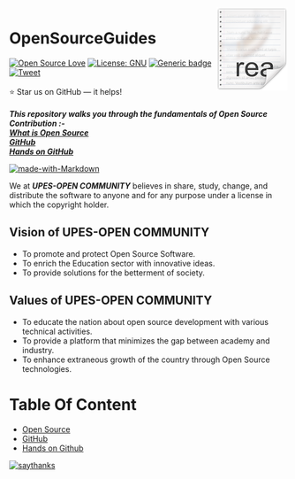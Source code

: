 <img src="icon.png" align="right" />

# OpenSourceGuides
[![Open Source Love](https://badges.frapsoft.com/os/v1/open-source.svg?v=103)](https://github.com/upes-open/TheOpenSourceGuide)
[![License: GNU](https://img.shields.io/badge/License-GNU-orange.svg)](https://github.com/upes-open/TheOpenSourceGuide/blob/master/LICENSE)
[![Generic badge](https://img.shields.io/badge/Contributions-All-blue.svg)](https://github.com/upes-open/TheOpenSourceGuide/graphs/contributors)
[![Tweet](https://img.shields.io/twitter/url/http/shields.io.svg?style=social)](https://twitter.com/intent/tweet?text=UPES%20OPEN%20COMMUNITY%20spreading%20awareness%20about%20Open%20Source.%20Go%20and%20Check%204&url=https://github.com/upes-open/TheOpenSourceGuide&hashtags=upes,DevOpsAtUPES,opensource,upesopencommunity,osos,ososatupes)
<br><br>
:star: Star us on GitHub — it helps!<br><br>
***This repository walks you through the fundamentals of Open Source Contribution :-<br>[What is Open Source]()<br>[GitHub]()<br>[Hands on GitHub]()***

[![made-with-Markdown](https://img.shields.io/badge/Made%20with-Markdown-yellow.svg)](https://github.com/Nehasingh1300/TheOpenSourceGuide)

We at ***UPES-OPEN COMMUNITY*** believes in share, study, change, and distribute the software to anyone and for any purpose under a license in which the copyright holder.<br>

## Vision of UPES-OPEN COMMUNITY
- To promote and protect Open Source Software.
- To enrich the Education sector with innovative ideas.
- To provide solutions for the betterment of society.
## Values of UPES-OPEN COMMUNITY
- To educate the nation about open source development with various technical activities.
- To provide a platform that minimizes the gap between academy and industry.
- To enhance extraneous growth of the country through Open Source technologies. 

# Table Of Content
  - [Open Source]()
  - [GitHub]()
  - [Hands on Github]()





[![saythanks](https://img.shields.io/badge/say-thanks-ff69b4.svg)](https://github.com/upes-open/TheOpenSourceGuide)
